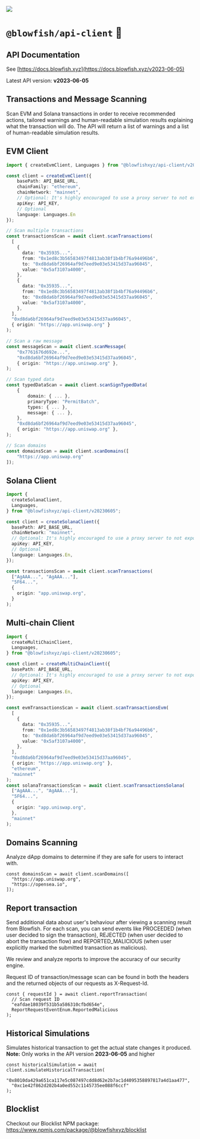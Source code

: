 ![](https://framerusercontent.com/images/LMkkyrT6aZKMqZNobSZKDY8lnM.jpg)

# `@blowfish/api-client` 🐡

## API Documentation

See [https://docs.blowfish.xyz](https://docs.blowfish.xyz/v2023-06-05)

Latest API version: **v2023-06-05**

## Transactions and Message Scanning

Scan EVM and Solana transactions in order to receive recommended actions, tailored warnings and human-readable simulation results explaining what the transaction will do. The API will return a list of warnings and a list of human-readable simulation results.

## EVM Client

```ts
import { createEvmClient, Languages } from "@blowfishxyz/api-client/v20230605";

const client = createEvmClient({
    basePath: API_BASE_URL,
    chainFamily: "ethereum",
    chainNetwork: "mainnet",
    // Optional: It's highly encouraged to use a proxy server to not expose your API key on the client (see: https://docs.blowfish.xyz/docs/wallet-integration-guide#optional-proxy-server)
    apiKey: API_KEY,
    // Optional
    language: Languages.En
});

// Scan multiple transactions
const transactionsScan = await client.scanTransactions(
  [
    {
      data: "0x35935...",
      from: "0x1ed8c3b56583497f4813ab38f1b4bf76a94496b6",
      to: "0xd8da6bf26964af9d7eed9e03e53415d37aa96045",
      value: "0x5af3107a4000",
    },
    {
      data: "0x35935...",
      from: "0x1ed8c3b56583497f4813ab38f1b4bf76a94496b6",
      to: "0xd8da6bf26964af9d7eed9e03e53415d37aa96045",
      value: "0x5af3107a4000",
    },
  ],
  "0xd8da6bf26964af9d7eed9e03e53415d37aa96045",
  { origin: "https://app.uniswap.org" }
);

// Scan a raw message
const messageScan = await client.scanMessage(
    "0x7761676d692e...",
    "0xd8da6bf26964af9d7eed9e03e53415d37aa96045",
    { origin: "https://app.uniswap.org" },
);

// Scan typed data
const typedDataScan = await client.scanSignTypedData(
    {
        domain: { ... },
        primaryType: "PermitBatch",
        types: { ... },
        message: { ... },
    },
    "0xd8da6bf26964af9d7eed9e03e53415d37aa96045",
    { origin: "https://app.uniswap.org" },
);

// Scan domains
const domainsScan = await client.scanDomains([
    "https://app.uniswap.org"
]);
```

## Solana Client

```ts
import {
  createSolanaClient,
  Languages,
} from "@blowfishxyz/api-client/v20230605";

const client = createSolanaClient({
  basePath: API_BASE_URL,
  chainNetwork: "mainnet",
  // Optional: It's highly encouraged to use a proxy server to not expose your API key on the client (see: https://docs.blowfish.xyz/docs/wallet-integration-guide#optional-proxy-server)
  apiKey: API_KEY,
  // Optional
  language: Languages.En,
});

const transactionsScan = await client.scanTransactions(
  ["AgAAA...", "AgAAA..."],
  "5F64...",
  {
    origin: "app.uniswap.org",
  }
);
```

## Multi-chain Client

```ts
import {
  createMultiChainClient,
  Languages,
} from "@blowfishxyz/api-client/v20230605";

const client = createMultiChainClient({
  basePath: API_BASE_URL,
  // Optional: It's highly encouraged to use a proxy server to not expose your API key on the client (see: https://docs.blowfish.xyz/docs/wallet-integration-guide#optional-proxy-server)
  apiKey: API_KEY,
  // Optional
  language: Languages.En,
});

const evmTransactionsScan = await client.scanTransactionsEvm(
  [
    {
      data: "0x35935...",
      from: "0x1ed8c3b56583497f4813ab38f1b4bf76a94496b6",
      to: "0xd8da6bf26964af9d7eed9e03e53415d37aa96045",
      value: "0x5af3107a4000",
    },
  ],
  "0xd8da6bf26964af9d7eed9e03e53415d37aa96045",
  { origin: "https://app.uniswap.org" },
  "ethereum",
  "mainnet"
);
const solanaTransactionsScan = await client.scanTransactionsSolana(
  ["AgAAA...", "AgAAA..."],
  "5F64...",
  {
    origin: "app.uniswap.org",
  },
  "mainnet"
);
```

## Domains Scanning

Analyze dApp domains to determine if they are safe for users to interact with.

```tsx
const domainsScan = await client.scanDomains([
  "https://app.uniswap.org",
  "https://opensea.io",
]);
```

## Report transaction

Send additional data about user's behaviour after viewing a scanning result from Blowfish. For each scan, you can send events like PROCEEDED (when user decided to sign the transaction), REJECTED (when user decided to abort the transaction flow) and REPORTED_MALICIOUS (when user explicitly marked the submitted transaction as malicious).

We review and analyze reports to improve the accuracy of our security engine.

Request ID of transaction/message scan can be found in both the headers and the returned objects of our requests as X-Request-Id.

```tsx
const { requestId } = await client.reportTransaction(
  // Scan request ID
  "eafdae18039f531b5a586310cfbd654e",
  ReportRequestEventEnum.ReportedMalicious
);
```

## Historical Simulations

Simulates historical transaction to get the actual state changes it produced.
**Note:** Only works in the API version **2023-06-05** and higher

```tsx
const historicalSimulation = await client.simulateHistoricalTransaction(
  "0x8010da429a651ca117e5c087497cdd8d62e2b7ac1d4095358897817a4d1aa477",
  "0xc1e42f862d202b4a0ed552c1145735ee088f6ccf"
);
```

## Blocklist

Checkout our Blocklist NPM package: https://www.npmjs.com/package/@blowfishxyz/blocklist
